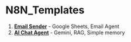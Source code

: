 # N8N_Templates

1. **[Email Sender](https://github.com/Ramla-Eman/N8N_Templates/blob/main/email_sender)** - Google Sheets, Email Agent
2. **[AI Chat Agent](https://github.com/Ramla-Eman/N8N_Templates/blob/main/AI_Chat_Agent)** - Gemini, RAG, Simple memory
